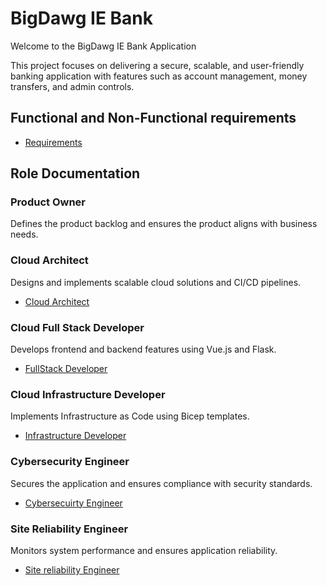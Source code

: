 # BigDawg IE Bank

Welcome to the BigDawg IE Bank Application

This project focuses on delivering a secure, scalable, and user-friendly banking application with features such as account management, money transfers, and admin controls.

## Functional and Non-Functional requirements
- [Requirements](./Requirements.md)

## Role Documentation
### Product Owner
Defines the product backlog and ensures the product aligns with business needs.

### Cloud Architect
Designs and implements scalable cloud solutions and CI/CD pipelines.
- [Cloud Architect](./CloudArchitect.md)

### Cloud Full Stack Developer
Develops frontend and backend features using Vue.js and Flask.
- [FullStack Developer](./Fullstack.md)

### Cloud Infrastructure Developer
Implements Infrastructure as Code using Bicep templates.
- [Infrastructure Developer](./Infra.md)

### Cybersecurity Engineer
Secures the application and ensures compliance with security standards.
- [Cybersecuirty Engineer](./Cybersecuirty.md)

### Site Reliability Engineer
Monitors system performance and ensures application reliability.
- [Site reliability Engineer](./Sitereliable.md)

